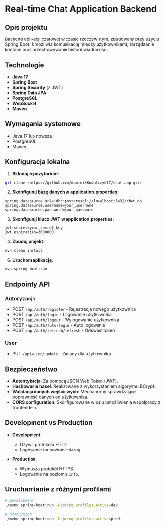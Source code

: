 # Real-time Chat Application Backend

## Opis projektu
Backend aplikacji czatowej w czasie rzeczywistym, zbudowany przy użyciu Spring Boot. Umożliwia komunikację między użytkownikami, zarządzanie kontami oraz przechowywanie historii wiadomości.

## Technologie
- **Java 17**
- **Spring Boot**
- **Spring Security** (z JWT)
- **Spring Data JPA**
- **PostgreSQL**
- **WebSocket**
- **Maven**

## Wymagania systemowe
- Java 17 lub nowsza
- PostgreSQL
- Maven

## Konfiguracja lokalna

1. **Sklonuj repozytorium**:

  ```bash
  git clone <https://github.com/dominikKowalczyk17/chat-app.git>
  ```
2. **Skonfiguruj bazę danych w application.properties**:

  ```properties
  spring.datasource.url=jdbc:postgresql://localhost:5432/chat_db
  spring.datasource.username=your_username
  spring.datasource.password=your_password
  ```
3. **Skonfiguruj klucz JWT w application.properties**:

  ```properties
  jwt.secret=your_secret_key
  jwt.expiration=3600000
  ```
4. **Zbuduj projekt**:

  ```bash
  mvn clean install
  ```

6. **Uruchom aplikację**:

  ```bash
  mvn spring-boot:run
  ```
## Endpointy API
### Autoryzacja
* POST `/api/auth/register` - Rejestracja nowego użytkownika
* POST `/api/auth/login` - Logowanie użytkownika
* POST `/api/auth/logout` - Wylogowanie użytkownika
* POST `/api/auth/auto-login` - Auto logowanie
* POST `/api/auth/refresh/refresh` - Odśwież token
### User
* PUT `/api/user/update` - Zmiany dla użytkownika

## Bezpieczeństwo

- **Autentykacja**: Za pomocą JSON Web Token (JWT).
- **Hashowanie haseł**: Realizowane z wykorzystaniem algorytmu BCrypt.
- **Walidacja danych wejściowych**: Mechanizmy sprawdzające poprawność danych od użytkownika.
- **CORS configuration**: Skonfigurowane w celu umożliwienia współpracy z frontendem.

## Development vs Production

- **Development**:
  - Używa protokołu HTTP.
  - Logowanie na poziomie `debug`.
  
- **Production**:
  - Wymusza protokół HTTPS.
  - Logowanie na poziomie `info`.

## Uruchamianie z różnymi profilami

```bash
# Development
./mvnw spring-boot:run -Dspring.profiles.active=dev

# Production
./mvnw spring-boot:run -Dspring.profiles.active=prod   
